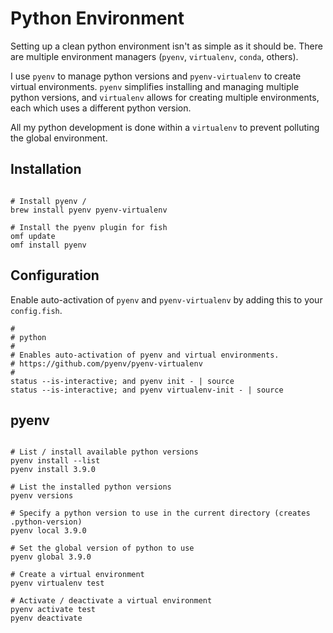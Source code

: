 # Python Environment

Setting up a clean python environment isn't as simple as it should be. There are
multiple environment managers (`pyenv`, `virtualenv`, `conda`, others).

I use `pyenv` to manage python versions and `pyenv-virtualenv` to create virtual
environments. `pyenv` simplifies installing and managing multiple python
versions, and `virtualenv` allows for creating multiple environments, each which
uses a different python version.

All my python development is done within a `virtualenv` to prevent polluting the
global environment.

## Installation

```shell

# Install pyenv /
brew install pyenv pyenv-virtualenv

# Install the pyenv plugin for fish
omf update
omf install pyenv
```

## Configuration

Enable auto-activation of `pyenv` and `pyenv-virtualenv` by adding this to your
`config.fish`.

```shell
#
# python
#
# Enables auto-activation of pyenv and virtual environments.
# https://github.com/pyenv/pyenv-virtualenv
#
status --is-interactive; and pyenv init - | source
status --is-interactive; and pyenv virtualenv-init - | source
```

## pyenv

```shell

# List / install available python versions
pyenv install --list
pyenv install 3.9.0

# List the installed python versions
pyenv versions

# Specify a python version to use in the current directory (creates .python-version)
pyenv local 3.9.0

# Set the global version of python to use
pyenv global 3.9.0

# Create a virtual environment
pyenv virtualenv test

# Activate / deactivate a virtual environment
pyenv activate test
pyenv deactivate

````